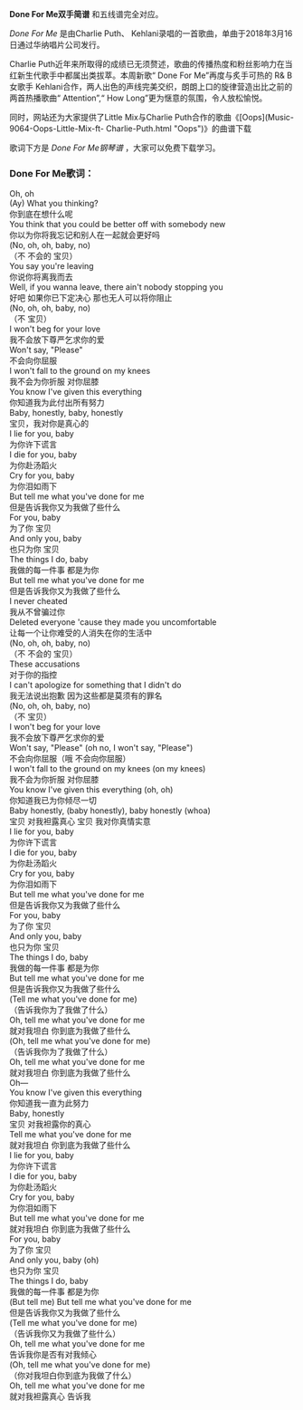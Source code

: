

**Done For Me双手简谱** 和五线谱完全对应。

_Done For Me_ 是由Charlie Puth、 Kehlani录唱的一首歌曲，单曲于2018年3月16日通过华纳唱片公司发行。

Charlie Puth近年来所取得的成绩已无须赘述，歌曲的传播热度和粉丝影响力在当红新生代歌手中都属出类拔萃。本周新歌“ Done For
Me”再度与炙手可热的 R& B女歌手 Kehlani合作，两人出色的声线完美交织，朗朗上口的旋律营造出比之前的两首热播歌曲“ Attention”,“
How Long”更为惬意的氛围，令人放松愉悦。

同时，网站还为大家提供了Little Mix与Charlie Puth合作的歌曲《[Oops](Music-9064-Oops-Little-Mix-ft-
Charlie-Puth.html "Oops")》的曲谱下载

歌词下方是 _Done For Me钢琴谱_ ，大家可以免费下载学习。

### Done For Me歌词：

Oh, oh  
(Ay) What you thinking?  
你到底在想什么呢  
You think that you could be better off with somebody new  
你以为你将我忘记和别人在一起就会更好吗  
(No, oh, oh, baby, no)  
（不 不会的 宝贝）  
You say you're leaving  
你说你将离我而去  
Well, if you wanna leave, there ain't nobody stopping you  
好吧 如果你已下定决心 那也无人可以将你阻止  
(No, oh, oh, baby, no)  
（不 宝贝）  
I won't beg for your love  
我不会放下尊严乞求你的爱  
Won't say, "Please"  
不会向你屈服  
I won't fall to the ground on my knees  
我不会为你折服 对你屈膝  
You know I've given this everything  
你知道我为此付出所有努力  
Baby, honestly, baby, honestly  
宝贝，我对你是真心的  
I lie for you, baby  
为你许下谎言  
I die for you, baby  
为你赴汤蹈火  
Cry for you, baby  
为你泪如雨下  
But tell me what you've done for me  
但是告诉我你又为我做了些什么  
For you, baby  
为了你 宝贝  
And only you, baby  
也只为你 宝贝  
The things I do, baby  
我做的每一件事 都是为你  
But tell me what you've done for me  
但是告诉我你又为我做了些什么  
I never cheated  
我从不曾骗过你  
Deleted everyone 'cause they made you uncomfortable  
让每一个让你难受的人消失在你的生活中  
(No, oh, oh, baby, no)  
（不 不会的 宝贝）  
These accusations  
对于你的指控  
I can't apologize for something that I didn't do  
我无法说出抱歉 因为这些都是莫须有的罪名  
(No, oh, oh, baby, no)  
（不 宝贝）  
I won't beg for your love  
我不会放下尊严乞求你的爱  
Won't say, "Please" (oh no, I won't say, "Please")  
不会向你屈服（哦 不会向你屈服）  
I won't fall to the ground on my knees (on my knees)  
我不会为你折服 对你屈膝  
You know I've given this everything (oh, oh)  
你知道我已为你倾尽一切  
Baby honestly, (baby honestly), baby honestly (whoa)  
宝贝 对我袒露真心 宝贝 我对你真情实意  
I lie for you, baby  
为你许下谎言  
I die for you, baby  
为你赴汤蹈火  
Cry for you, baby  
为你泪如雨下  
But tell me what you've done for me  
但是告诉我你又为我做了些什么  
For you, baby  
为了你 宝贝  
And only you, baby  
也只为你 宝贝  
The things I do, baby  
我做的每一件事 都是为你  
But tell me what you've done for me  
但是告诉我你又为我做了些什么  
(Tell me what you've done for me)  
（告诉我你为了我做了什么）  
Oh, tell me what you've done for me  
就对我坦白 你到底为我做了些什么  
(Oh, tell me what you've done for me)  
（告诉我你为了我做了什么）  
Oh, tell me what you've done for me  
就对我坦白 你到底为我做了些什么  
Oh—  
You know I've given this everything  
你知道我一直为此努力  
Baby, honestly  
宝贝 对我袒露你的真心  
Tell me what you've done for me  
就对我坦白 你到底为我做了些什么  
I lie for you, baby  
为你许下谎言  
I die for you, baby  
为你赴汤蹈火  
Cry for you, baby  
为你泪如雨下  
But tell me what you've done for me  
就对我坦白 你到底为我做了些什么  
For you, baby  
为了你 宝贝  
And only you, baby (oh)  
也只为你 宝贝  
The things I do, baby  
我做的每一件事 都是为你  
(But tell me) But tell me what you've done for me  
但是告诉我你又为我做了些什么  
(Tell me what you've done for me)  
（告诉我你又为我做了些什么）  
Oh, tell me what you've done for me  
告诉我你是否有对我倾心  
(Oh, tell me what you've done for me)  
（你对我坦白你到底为我做了什么）  
Oh, tell me what you've done for me  
就对我袒露真心 告诉我

